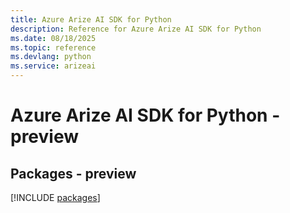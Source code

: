 ```yaml
---
title: Azure Arize AI SDK for Python
description: Reference for Azure Arize AI SDK for Python
ms.date: 08/18/2025
ms.topic: reference
ms.devlang: python
ms.service: arizeai
---
```

# Azure Arize AI SDK for Python - preview
## Packages - preview
[!INCLUDE [packages](arize-ai-index.md)]